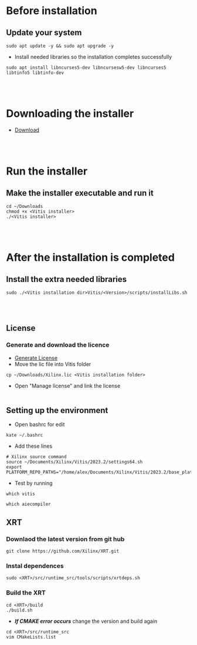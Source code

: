 # Before installation
## Update your system
```
sudo apt update -y && sudo apt upgrade -y
```
- Install needed libraries so the installation completes successfully
```
sudo apt install libncurses5-dev libncursesw5-dev libncurses5 libtinfo5 libtinfo-dev
```

<br></br>
# Downloading the installer
- <a href="https://www.xilinx.com/support/download/index.html/content/xilinx/en/downloadNav/vitis.html">Download</a>

<br></br>
# Run the installer
## Make the installer executable and run it
```
cd ~/Downloads
chmod +x <Vitis installer>
./<Vitis installer>
```

<br></br>
# After the installation is completed
## Install the extra needed libraries
```
sudo ./<Vitis installation dir>Vitis/<Version>/scripts/installLibs.sh
```
<br></br>
## License
### Generate and download the licence
- <a href="https://www.xilinx.com/getlicense">Generate License</a>
- Move the lic file into Vitis folder
```
cp ~/Downloads/Xilinx.lic <Vitis installation folder>
```
- Open "Manage license" and link the license
<br></br>

## Setting up the environment
- Open bashrc for edit
```
kate ~/.bashrc
```
- Add these lines
```
# Xilinx source command
source ~/Documents/Xilinx/Vitis/2023.2/settings64.sh
export PLATFORM_REPO_PATHS="/home/alex/Documents/Xilinx/Vitis/2023.2/base_platforms/"
```
- Test by running
```
which vitis
```
```
which aiecompiler
```

## XRT
### Downlaod the latest version from git hub
```
git clone https://github.com/Xilinx/XRT.git
```
### Instal dependences
```
sudo <XRT>/src/runtime_src/tools/scripts/xrtdeps.sh
```
### Build the XRT
```
cd <XRT>/build
./build.sh
```
- ***If CMAKE error occurs*** change the version and build again
```
cd <XRT>/src/runtime_src
vim CMakeLists.list
```
 
